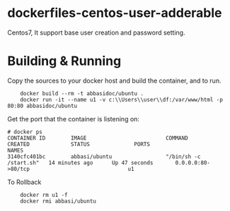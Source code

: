 # dockerfiles-centos-user-adderable
Centos7, It support base user creation and password setting.

# Building & Running

Copy the sources to your docker host and build the container, and to run.
```
	docker build --rm -t abbasidoc/ubuntu .
	docker run -it --name u1 -v c:\\Users\\user\\df:/var/www/html -p 80:80 abbasidoc/ubuntu

```
Get the port that the container is listening on:

```
# docker ps
CONTAINER ID        IMAGE                         COMMAND                  CREATED             STATUS              PORTS                                            NAMES
3140cfc401bc        abbasi/ubuntu                 "/bin/sh -c /start.sh"   14 minutes ago      Up 47 seconds       0.0.0.0:80->80/tcp                               u1

```

To Rollback
```
    docker rm u1 -f
    docker rmi abbasi/ubuntu
```
